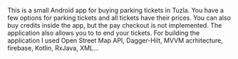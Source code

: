 This is a small Android app for buying parking tickets in Tuzla. You have a few options for parking tickets and 
all tickets have their prices. You can also buy credits inside the app, but the pay checkout is not implemented.
The application also allows you to to end your tickets. For building the application I used Open Street Map API,
Dagger-Hilt, MVVM acrhitecture, firebase, Kotlin, RxJava, XML...

